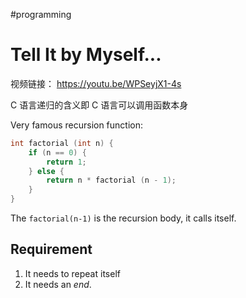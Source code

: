 
#programming 

# Tell It by Myself...
 
视频链接： https://youtu.be/WPSeyjX1-4s

C 语言递归的含义即 C 语言可以调用函数本身

Very famous recursion function:
```C
int factorial (int n) {
    if (n == 0) {
        return 1;
    } else {
        return n * factorial (n - 1);
    }
}
```

The `factorial(n-1)` is the recursion body, it calls itself.

## Requirement

1. It needs to repeat itself
2. It needs an *end*.

